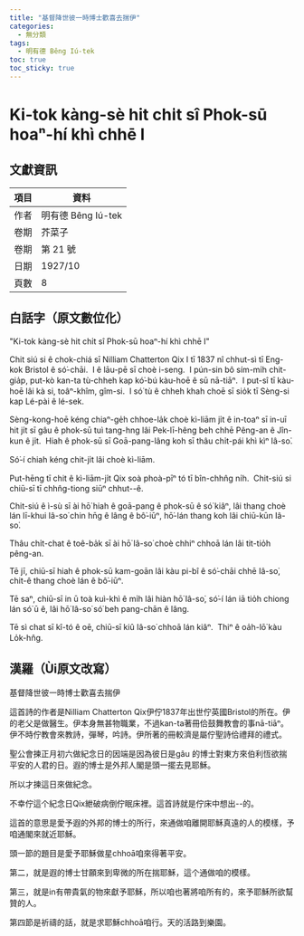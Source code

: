 ```yaml
---
title: "基督降世彼一時博士歡喜去揣伊"
categories:
  - 無分類
tags:
  - 明有德 Bêng Iú-tek
toc: true
toc_sticky: true
---
```


# Ki-tok kàng-sè hit chi̍t sî Phok-sū hoaⁿ-hí khì chhē I

## 文獻資訊

| 項目 | 資料 |
|---|---|
| 作者 | 明有德 Bêng Iú-tek |
| 卷期 | 芥菜子 |
| 卷期 | 第 21 號 |
| 日期 | 1927/10 |
| 頁數 | 8 |

## 白話字（原文數位化）

"Ki-tok kàng-sè hit chi̍t sî Phok-sū hoaⁿ-hí khì chhē I"

Chit siú si ê chok-chiá sī Nilliam Chatterton Qix I tī 1837 nî chhut-sì tī Eng-kok Bristol ê só͘-chāi.  I ê lāu-pē sī choè i-seng.  I pún-sin bô sím-mi̍h chit-gia̍p, put-kò kan-ta tù-chheh kap kó͘-bú kàu-hoē ê sū nā-tiāⁿ.  I put-sî tī kàu-hoē lâi kà si, toâⁿ-khîm, gîm-si.  I só͘ tù ê chheh khah choē sī sio̍k tī Sèng-si kap Lé-pài ê lé-sek.

Sèng-kong-hoē kéng chiaⁿ-ge̍h chhoe-la̍k choè kì-liām ji̍t ê in-toaⁿ sī in-uī hit ji̍t sī gâu ê phok-sū tuì tang-hng lâi Pek-lī-hêng beh chhē Pêng-an ê Jîn-kun ê ji̍t.  Hiah ê phok-sū sī Goā-pang-lâng koh sī thâu chi̍t-pái khì kìⁿ Iâ-so͘.

Só͘-í chiah kéng chit-ji̍t lâi choè kì-liām.

Put-hēng tī chit ê kì-liām-ji̍t Qix soà phoà-pīⁿ tó tī bîn-chhn̂g ni̍h.  Chit-siú si chiū-sī tī chhn̂g-tiong siūⁿ chhut--ê.

Chit-siú ê ì-sù sī ài hō͘ hiah ê goā-pang ê phok-sū ê só͘ kiâⁿ, lâi thang choè lán lī-khui Iâ-so͘ chin hn̄g ê lâng ê bô͘-iūⁿ, hō͘-lán thang koh lâi chiū-kūn Iâ-so͘.

Thâu chi̍t-chat ê toê-ba̍k sī ài hō͘ Iâ-so͘ choè chhiⁿ chhoā lán lâi tit-tio̍h pêng-an.

Tē jī, chiū-sī hiah ê phok-sū kam-goān lâi kàu pi-bî ê só͘-chāi chhē Iâ-so͘, chit-ê thang choè lán ê bô͘-iūⁿ.

Tē saⁿ, chiū-sī in ū toà kuì-khì ê mi̍h lâi hiàn hō͘ Iâ-so͘, só͘-í lán iā tio̍h chiong lán só͘ ū ê, lâi hō͘ Iâ-so͘ só͘ beh pang-chān ê lâng.

Tē sì chat sī kî-tó ê oē, chiū-sī kiû Iâ-so͘ chhoā lán kiâⁿ.  Thiⁿ ê oa̍h-lō͘ kàu Lo̍k-hn̂g.

## 漢羅（Ùi原文改寫）

基督降世彼一時博士歡喜去揣伊

這首詩的作者是Nilliam Chatterton Qix伊佇1837年出世佇英國Bristol的所在。伊的老父是做醫生。伊本身無甚物職業，不過kan-ta著冊佮鼓舞教會的事nā-tiāⁿ。伊不時佇教會來教詩，彈琴，吟詩。伊所著的冊較濟是屬佇聖詩佮禮拜的禮式。

聖公會揀正月初六做紀念日的因端是因為彼日是gâu 的博士對東方來伯利恆欲揣平安的人君的日。遐的博士是外邦人閣是頭一擺去見耶穌。

所以才揀這日來做紀念。

不幸佇這个紀念日Qix紲破病倒佇眠床裡。這首詩就是佇床中想出--的。

這首的意思是愛予遐的外邦的博士的所行，來通做咱離開耶穌真遠的人的模樣，予咱通閣來就近耶穌。

頭一節的題目是愛予耶穌做星chhoā咱來得著平安。

第二，就是遐的博士甘願來到卑微的所在揣耶穌，這个通做咱的模樣。

第三，就是in有帶貴氣的物來獻予耶穌，所以咱也著將咱所有的，來予耶穌所欲幫贊的人。

第四節是祈禱的話，就是求耶穌chhoā咱行。天的活路到樂園。
